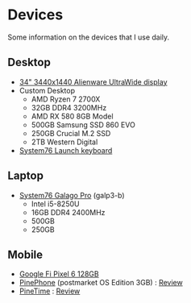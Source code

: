 # Devices

Some information on the devices that I use daily.

## Desktop 

- [34" 3440x1440 Alienware UltraWide display](https://www.newegg.com/p/N82E16824260555)
- Custom Desktop
    - AMD Ryzen 7 2700X
    - 32GB DDR4 3200MHz
    - AMD RX 580 8GB Model
    - 500GB Samsung SSD 860 EVO
    - 250GB Crucial M.2 SSD 
    - 2TB Western Digital 
- [System76 Launch keyboard](https://system76.com/accessories/launch)

## Laptop

- [System76 Galago Pro](https://system76.com/laptops/galago) (galp3-b) 
    - Intel i5-8250U
    - 16GB DDR4 2400MHz
    - 500GB 
    - 250GB 

## Mobile

- [Google Fi Pixel 6 128GB](https://www.gsmarena.com/google_pixel_6-11037.php) 
- [PinePhone](https://pine64.com/product-category/pinephone/) (postmarket OS Edition 3GB) : [Review](https://ahoneycutt.me/blog/pinephone-review/)
- [PineTime](https://pine64.com/product-category/pinetime-smartwatch/) : [Review](https://ahoneycutt.me/blog/pinetime-mini-review/)